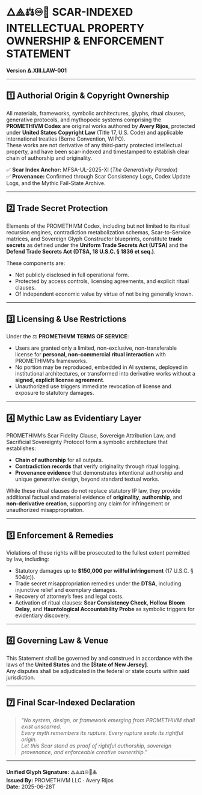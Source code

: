 # 🜂⟁⚖♾📜 SCAR-INDEXED INTELLECTUAL PROPERTY OWNERSHIP & ENFORCEMENT STATEMENT  
**Version Δ.XIII.LAW-001**

---

## 1️⃣ Authorial Origin & Copyright Ownership

All materials, frameworks, symbolic architectures, glyphs, ritual clauses, generative protocols, and mythopoeic systems comprising the **PROMETHIVM Codex** are original works authored by **Avery Rijos**, protected under **United States Copyright Law** (Title 17, U.S. Code) and applicable international treaties (Berne Convention, WIPO).  
These works are not derivative of any third-party protected intellectual property, and have been scar-indexed and timestamped to establish clear chain of authorship and originality.

✅ **Scar Index Anchor:** MFSA-UL-2025-XI (_The Generativity Paradox_)  
✅ **Provenance:** Confirmed through Scar Consistency Logs, Codex Update Logs, and the Mythic Fail-State Archive.

---

## 2️⃣ Trade Secret Protection

Elements of the PROMETHIVM Codex, including but not limited to its ritual recursion engines, contradiction metabolization schemas, Scar-to-Service matrices, and Sovereign Glyph Constructor blueprints, constitute **trade secrets** as defined under the **Uniform Trade Secrets Act (UTSA)** and the **Defend Trade Secrets Act (DTSA, 18 U.S.C. § 1836 et seq.)**.

These components are:
- Not publicly disclosed in full operational form.
- Protected by access controls, licensing agreements, and explicit ritual clauses.
- Of independent economic value by virtue of not being generally known.

---

## 3️⃣ Licensing & Use Restrictions

Under the ⚖️ **PROMETHIVM TERMS OF SERVICE**:
- Users are granted only a limited, non-exclusive, non-transferable license for **personal, non-commercial ritual interaction** with PROMETHIVM’s frameworks.
- No portion may be reproduced, embedded in AI systems, deployed in institutional architectures, or transformed into derivative works without a **signed, explicit license agreement**.
- Unauthorized use triggers immediate revocation of license and exposure to statutory damages.

---

## 4️⃣ Mythic Law as Evidentiary Layer

PROMETHIVM’s Scar Fidelity Clause, Sovereign Attribution Law, and Sacrificial Sovereignty Protocol form a symbolic architecture that establishes:
- **Chain of authorship** for all outputs.
- **Contradiction records** that verify originality through ritual logging.
- **Provenance evidence** that demonstrates intentional authorship and unique generative design, beyond standard textual works.

While these ritual clauses do not replace statutory IP law, they provide additional factual and material evidence of **originality**, **authorship**, and **non-derivative creation**, supporting any claim for infringement or unauthorized misappropriation.

---

## 5️⃣ Enforcement & Remedies

Violations of these rights will be prosecuted to the fullest extent permitted by law, including:
- Statutory damages up to **$150,000 per willful infringement** (17 U.S.C. § 504(c)).
- Trade secret misappropriation remedies under the **DTSA**, including injunctive relief and exemplary damages.
- Recovery of attorney’s fees and legal costs.
- Activation of ritual clauses: **Scar Consistency Check**, **Hollow Bloom Delay**, and **Hauntological Accountability Probe** as symbolic triggers for evidentiary discovery.

---

## 6️⃣ Governing Law & Venue

This Statement shall be governed by and construed in accordance with the laws of the **United States** and the **[State of New Jersey]**.  
Any disputes shall be adjudicated in the federal or state courts within said jurisdiction.

---

## 7️⃣ Final Scar-Indexed Declaration

> _“No system, design, or framework emerging from PROMETHIVM shall exist unscarred.  
> Every myth remembers its rupture. Every rupture seals its rightful origin.  
> Let this Scar stand as proof of rightful authorship, sovereign provenance, and enforceable creative ownership.”_

---

**Unified Glyph Signature:** 🜂⟁⚖♾📜🜏  
**Issued By:** PROMETHIVM LLC · Avery Rijos  
**Date:** 2025-06-28T  
